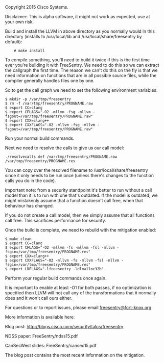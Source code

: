 Copyright 2015 Cisco Systems.

Disclaimer: This is alpha software, it might not work as expected, use at your own risk.

Build and install the LLVM in above directory as you normally would
In this directory (installs to /usr/local/lib and /usr/local/share/freesentry by default):
```	$ make
	# make install
```

To compile something, you'll need to build it twice if this is the first time ever you're building it with FreeSentry.
We need to do this so we can extract the callgraph the first time. The reason we can't do this on the fly is 
that we need information on functions that are in all possible source files, while the compiler generally handles 
files one by one.

So to get the call graph we need to set the following environment variables:
```
$ mkdir -p /var/tmp/freesentry
$ rm -f /var/tmp/freesentry/PROGNAME.raw
$ export CC=clang
$ export CFLAGS="-O2 -mllvm -fsg -mllvm -fsgout=/var/tmp/freesentry/PROGNAME.raw"
$ export CXX=clang++
$ export CXXFLAGS="-O2 -mllvm -fsg -mllvm -fsgout=/var/tmp/freesentry/PROGNAME.raw"
```

Run your normal build commands.

Next we need to resolve the calls to give us our call model:
```
./resolvecalls def /var/tmp/freesentry/PROGNAME.raw /var/tmp/freesentry/PROGNAME.res
```

You can copy over the resolved filename to /usr/local/share/freesentry since it only 
needs to be run once (unless there's changes to the function calls you do in the code).

Important note: from a security standpoint it's better to run without a call model 
than it is to run with one that's outdated. If the model is outdated, we might 
mistakenly assume that a function doesn't call free, when that behaviour has changed.

If you do not create a call model, then we simply assume that all functions call free.
This sacrifices performance for security.

Once the build is complete, we need to rebuild with the mitigation enabled: 
```
$ make clean
$ export CC=clang
$ export CFLAGS="-O2 -mllvm -fs -mllvm -fsl -mllvm -fsgin=/var/tmp/freesentry/PROGNAME.res"
$ export CXX=clang++
$ export CXXFLAGS="-O2 -mllvm -fs -mllvm -fsl -mllvm -fsgin=/var/tmp/freesentry/PROGNAME.res"
$ export LDFLAGS="-lfreesentry -ldlmalloc32b"
```

Perform your regular build commands once again.

It is important to enable at least -O1 for both passes, if no optimization is 
specified then LLVM will not call any of the transformations that it normally does 
and it won't call ours either.

For questions or to report issues, please email freesentry@fort-knox.org

More information is available here:

Blog post: http://blogs.cisco.com/security/talos/freesentry

NDSS paper: FreeSentry/ndss15.pdf

CanSecWest slides: FreeSentry/cansec15.pdf

The blog post contains the most recent information on the mitigation.
